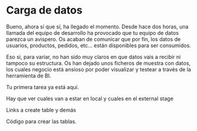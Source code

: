 
# Carga de datos

Bueno, ahora sí que sí, ha llegado el momento. Desde hace dos horas, una llamada del equipo de desarrollo ha provocado que tu equipo de datos parezca un avispero. Os acaban de comunicar que por fin, los datos de usuarios, productos, pedidos, etc... están disponibles para ser consumidos.

Eso si, para variar, no han sido muy claros en que datos vais a recibir ni tampoco su estructura. Os han dejado unos ficheros de muestra con datos, los cuales negocio está ansioso por poder visualizar y testear a través de la herramienta de BI.

Tu primera tarea ya está aquí. 

Hay que ver cuales van a estar en local y cuales en el external stage

Links a create table y demás

Código para crear las tablas.


